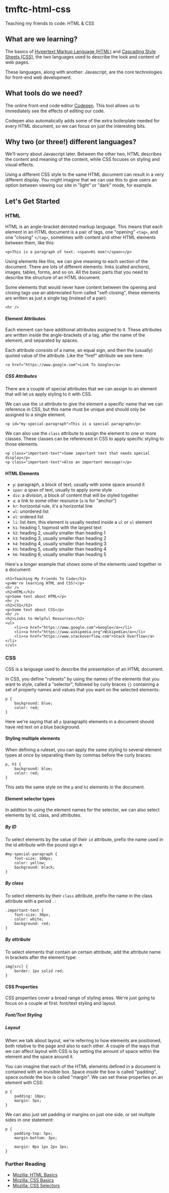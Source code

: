 # tmftc-html-css
Teaching my friends to code: HTML &amp; CSS


## What are we learning?
The basics of [Hypertext Markup Language (HTML)](https://en.wikipedia.org/wiki/HTML) and [Cascading Style Sheets (CSS)](https://en.wikipedia.org/wiki/Cascading_Style_Sheets), the two languages used to describe the look and content of web pages.

These languages, along with another: Javascript, are the core technologies for front-end web development. 


## What tools do we need?
The online front-end code editor [Codepen](https://codepen.io/pen/). This tool allows us to immediately see the effects of editing our code.

Codepen also automatically adds some of the extra boilerplate needed for every HTML document, so we can focus on just the interesting bits.


## Why two (or three!) different languages?
We'll worry about Javascript later. Between the other two, HTML describes the content and meaning of the content, while CSS focuses on styling and visual effects.

Using a different CSS style to the same HTML document can result in a very different display. You might imagine that we can use this to give users an option between viewing our site in "light" or "dark" mode, for example.


## Let's Get Started

### HTML
HTML is an angle-bracket denoted markup language. This means that each element in an HTML document is a pair of tags, one "opening" `<tag>`, and one "closing" `</tag>`, sometimes with content and other HTML elements between them, like this:

    <p>This is a paragraph of text. <span>Hi mom!</span></p>
    
Using elements like this, we can give meaning to each section of the document. There are lots of different elements: links (called anchors), images, tables, forms, and so on. All the basic parts that you need to describe the structure of an HTML document.

Some elements that would never have content between the opening and closing tags use an abbreviated form called "self-closing", these elements are written as just a single tag (instead of a pair):

    <hr />
    
#### Element Attributes
Each element can have additional attributes assigned to it. These attributes are written inside the angle-brackets of a tag, after the name of the element, and separated by spaces.

Each attribute consists of a name, an equal sign, and then the (usually) quoted value of the attribute. Like the "href" attribute we see here:

    <a href="https://www.google.com">Link To Google</a>
    
##### CSS Attributes
There are a couple of special attributes that we can assign to an element that will let us apply styling to it with CSS.

We can use the `id` attribute to give the element a specific name that we can reference in CSS, but this name must be unique and should only be assigned to a single element.

    <p id="my-special-paragraph">This is a special paragraph</p>

We can also use the `class` attribute to assign the element to one or more classes. These classes can be referenced in CSS to apply specific styling to those elements.

    <p class="important-text">Some important text that needs special display</p>
    <p class="important-text">Also an important message!</p>

#### HTML Elements
- `p`: paragraph, a block of text, usually with some space around it
- `span`: a span of text, usually to apply some style
- `div`: a division, a block of content that will be styled together
- `a`: a link to some other resource (`a` is for "anchor")
- `hr`: horizontal rule, it's a horizontal line
- `ul`: unordered list
- `ol`: ordered list
- `li`: list item, this element is usually nested inside a `ul` or `ol` element
- `h1`: heading 1, topmost with the largest text
- `h2`: heading 2, usually smaller than heading 1
- `h3`: heading 3, usually smaller than heading 2
- `h4`: heading 4, usually smaller than heading 3
- `h5`: heading 5, usually smaller than heading 4
- `h6`: heading 6, usually smaller than heading 5

Here's a longer example that shows some of the elements used together in a document:

    <h1>Teaching My Friends To Code</h1>
    <p>We're learning HTML and CSS!</p>
    <hr />
    <h2>HTML</h2>
    <p>Some text about HTML</p>
    <hr />
    <h2>CSS</h2>
    <p>Some text about CSS</p>
    <hr />
    <h2>Links to Helpful Resources</h2>
    <ul>
        <li><a href="https://www.google.com">Google</a></li>
        <li><a href="https://www.wikipedia.org">Wikipedia</a></li>
        <li><a href="https://www.stackoverflow.com">Stack Overflow</a></li>
    </ul> 

### CSS
CSS is a language used to describe the presentation of an HTML document.

In CSS, you define "rulesets" by using the names of the elements that you want to style, called a "selector", followed by curly braces `{}` containing a set of property names and values that you want on the selected elements:

    p {
        background: blue;
        color: red;
    }

Here we're saying that all `p` (paragraph) elements in a document should have red text on a blue background.

#### Styling multiple elements
When defining a ruleset, you can apply the same styling to several element types at once by separating them by commas before the curly braces:

    p, h1 {
        background: blue;
        color: red;
    }
    
This sets the same style on the `p` and `h1` elements in the document.
    
#### Element selector types
In addition to using the element names for the selector, we can also select elements by id, class, and attributes.

##### By ID
To select elements by the value of their `id` attribute, prefix the name used in the id attribute with the pound sign `#`:

    #my-special-paragraph {
        font-size: 100px;
        color: yellow;
        background: black;
    }

##### By class
To select elements by their `class` attribute, prefix the name in the class attribute with a period `.`:

    .important-text {
        font-size: 30px;
        color: white;
        background: red;
    }

##### By attribute
To select elements that contain an certain attribute, add the attribute name in brackets after the element type:

    img[src] {
        border: 1px solid red;
    }
    
#### CSS Properties
CSS properties cover a broad range of styling areas. We're just going to focus on a couple at first: font/text styling and layout.

##### Font/Text Styling

##### Layout
When we talk about layout, we're referring to how elements are positioned, both relative to the page and also to each other. A couple of the ways that we can affect layout with CSS is by setting the amount of space within the element and the space around it.

You can imagine that each of the HTML elements defined in a document is contained with an invisible box. Space _inside_ the box is called "padding", space _outside_ the box is called "margin". We can set these properties on an element with CSS:

    p {
        padding: 10px;
        margin: 5px;
    }
    
We can also just set padding or margins on just one side, or set multiple sides in one statement:

    p {
        padding-top: 5px;
        margin-bottom: 3px;
        
        margin: 0px 1px 2px 3px;
    }

### Further Reading
- [Mozilla: HTML Basics](https://developer.mozilla.org/en-US/docs/Learn/Getting_started_with_the_web/HTML_basics)
- [Mozilla: CSS Basics](https://developer.mozilla.org/en-US/docs/Learn/Getting_started_with_the_web/CSS_basics)
- [Mozilla: CSS Selectors](https://developer.mozilla.org/en-US/docs/Learn/CSS/Building_blocks/Selectors)
